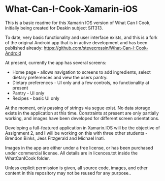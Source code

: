 # What-Can-I-Cook-Xamarin-iOS


This is a basic readme for this Xamarin IOS version of What Can I Cook, initially being created for Deakin subject SIT313.

To date, very basic functionality and user interface exists, and this is a fork of the original Android app that is in active development and has been published already: https://github.com/stevecrossin/What-Can-I-Cook-Android

At present, currently the app has several screens:

* Home page - allows navigation to screens to add ingredients, select dietary preferences and view the users pantry. 
* Dietary preferences - UI only and a few controls, no functionality at present
* Pantry - UI only
* Recipes - basic UI only

At the moment, only passing of strings via segue exist. No data storage exists in the application at this time. Constraints at present are only partially working, and images have been developed for different screen orientations.

Developing a full-featured application in Xamarin.IOS will be the objective of Assignment 2, and I will be working on this with three other students - Brendon Binks, Jess Fitzgerald and Michael Inati.

Images in the app are either under a free license, or has been purchased under commercial license. All details are in licences.txt inside the WhatCanICook folder.

Unless explicit permission is given, all source code, images, and other content in this repository may not be reused for any purpose..

